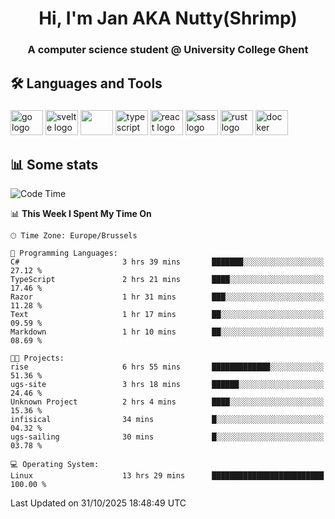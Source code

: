<h1 align="center">Hi, I'm Jan AKA Nutty(Shrimp)</h1>
<h3 align="center">A computer science student @ University College Ghent</h3>

<h2 align="left">🛠️ Languages and Tools</h2>

###

<div align="left">
  <img src="https://cdn.jsdelivr.net/gh/devicons/devicon/icons/go/go-original.svg" height="40" width="52" alt="go logo"  />
  <img src="https://cdn.jsdelivr.net/gh/devicons/devicon@latest/icons/svelte/svelte-original.svg"  height="40" width="52" alt="svelte logo" />
  <img src="https://cdn.jsdelivr.net/gh/devicons/devicon@latest/icons/tailwindcss/tailwindcss-original.svg" height="40" width="52" />
  <img src="https://cdn.jsdelivr.net/gh/devicons/devicon/icons/typescript/typescript-original.svg" height="40" width="52" alt="typescript logo"  />
  <img src="https://cdn.jsdelivr.net/gh/devicons/devicon/icons/react/react-original.svg" height="40" width="52" alt="react logo"  />
  <img src="https://cdn.jsdelivr.net/gh/devicons/devicon/icons/sass/sass-original.svg" height="40" width="52" alt="sass logo"  />
  <img src="https://cdn.jsdelivr.net/gh/devicons/devicon@latest/icons/rust/rust-original.svg" height="40" width="52" alt="rust logo" />
  <img src="https://cdn.jsdelivr.net/gh/devicons/devicon/icons/docker/docker-original.svg" height="40" width="52" alt="docker logo"  />
</div>

<h2>📊 Some stats</h2>

<!--START_SECTION:waka-->
![Code Time](http://img.shields.io/badge/Code%20Time-6%2C420%20hrs%2047%20mins-blue)

📊 **This Week I Spent My Time On** 

```text
🕑︎ Time Zone: Europe/Brussels

💬 Programming Languages: 
C#                       3 hrs 39 mins       ███████░░░░░░░░░░░░░░░░░░   27.12 % 
TypeScript               2 hrs 21 mins       ████░░░░░░░░░░░░░░░░░░░░░   17.46 % 
Razor                    1 hr 31 mins        ███░░░░░░░░░░░░░░░░░░░░░░   11.28 % 
Text                     1 hr 17 mins        ██░░░░░░░░░░░░░░░░░░░░░░░   09.59 % 
Markdown                 1 hr 10 mins        ██░░░░░░░░░░░░░░░░░░░░░░░   08.69 % 

🐱‍💻 Projects: 
rise                     6 hrs 55 mins       █████████████░░░░░░░░░░░░   51.36 % 
ugs-site                 3 hrs 18 mins       ██████░░░░░░░░░░░░░░░░░░░   24.46 % 
Unknown Project          2 hrs 4 mins        ████░░░░░░░░░░░░░░░░░░░░░   15.36 % 
infisical                34 mins             █░░░░░░░░░░░░░░░░░░░░░░░░   04.32 % 
ugs-sailing              30 mins             █░░░░░░░░░░░░░░░░░░░░░░░░   03.78 % 

💻 Operating System: 
Linux                    13 hrs 29 mins      █████████████████████████   100.00 % 
```


 Last Updated on 31/10/2025 18:48:49 UTC
<!--END_SECTION:waka-->
